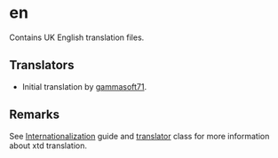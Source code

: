 # en

Contains UK English translation files.

## Translators

* Initial translation by [gammasoft71](https://gammasoft71.wixsite.com/gammasoft).

## Remarks

See [Internationalization]() guide and [translator](https://gammasoft71.github.io/xtd/reference_guides/latest/classxtd_1_1translator.html) class for more information about xtd translation.
